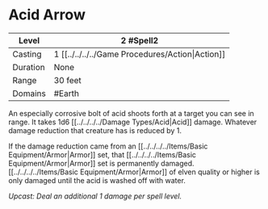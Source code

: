 # Acid Arrow

| Level    | 2 #Spell2                                        |
| -------- | ------------------------------------------------ |
| Casting  | 1 [[../../../../Game Procedures/Action\|Action]] |
| Duration | None                                             |
| Range    | 30 feet                                          |
| Domains  | #Earth                                           |

An especially corrosive bolt of acid shoots forth at a target you can see in range. It takes 1d6 [[../../../../Damage Types/Acid|Acid]] damage. Whatever damage reduction that creature has is reduced by 1.

If the damage reduction came from an [[../../../../Items/Basic Equipment/Armor|Armor]] set, that [[../../../../Items/Basic Equipment/Armor|Armor]] set is permanently damaged. [[../../../../Items/Basic Equipment/Armor|Armor]] of elven quality or higher is only damaged until the acid is washed off with water.

*Upcast: Deal an additional 1 damage per spell level.*